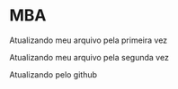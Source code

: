 # MBA

Atualizando meu arquivo pela primeira vez

Atualizando meu arquivo pela segunda vez

Atualizando pelo github
